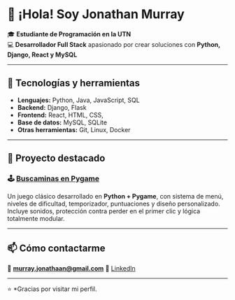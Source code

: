 # 👋 ¡Hola! Soy Jonathan Murray

🎓 **Estudiante de Programación en la UTN**  
💻 **Desarrollador Full Stack** apasionado por crear soluciones con **Python, Django, React y MySQL** 

---

## 🧠 Tecnologías y herramientas
- **Lenguajes:** Python, Java, JavaScript, SQL  
- **Backend:** Django, Flask  
- **Frontend:** React, HTML, CSS, 
- **Base de datos:** MySQL, SQLite  
- **Otras herramientas:** Git, Linux, Docker

---

## 🚀 Proyecto destacado

### 🕹️ [Buscaminas en Pygame](https://github.com/murray-jonathan/Pygame)
Un juego clásico desarrollado en **Python + Pygame**, con sistema de menú, niveles de dificultad, temporizador, puntuaciones y diseño personalizado.  
Incluye sonidos, protección contra perder en el primer clic y lógica totalmente modular.

---

## 📫 Cómo contactarme
📧 **murray.jonathaan@gmail.com** 
💼 [LinkedIn](https://www.linkedin.com/in/jonathan-murrray/)

---

⭐ *Gracias por visitar mi perfil.
